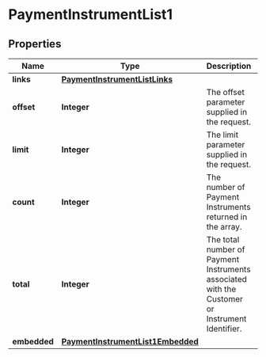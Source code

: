
# PaymentInstrumentList1

## Properties
Name | Type | Description | Notes
------------ | ------------- | ------------- | -------------
**links** | [**PaymentInstrumentListLinks**](PaymentInstrumentListLinks.md) |  |  [optional]
**offset** | **Integer** | The offset parameter supplied in the request. |  [optional]
**limit** | **Integer** | The limit parameter supplied in the request. |  [optional]
**count** | **Integer** | The number of Payment Instruments returned in the array. |  [optional]
**total** | **Integer** | The total number of Payment Instruments associated with the Customer or Instrument Identifier. |  [optional]
**embedded** | [**PaymentInstrumentList1Embedded**](PaymentInstrumentList1Embedded.md) |  |  [optional]



